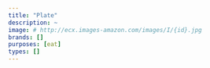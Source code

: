 ```yaml
---
title: "Plate"
description: ~
image: # http://ecx.images-amazon.com/images/I/{id}.jpg
brands: []
purposes: [eat]
types: []
---
```

